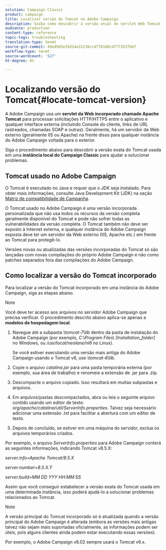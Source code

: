 ```yaml
---
solution: Campaign Classic
product: campaign
title: Localizar versão do Tomcat no Adobe Campaign
description: Saiba como descobrir a versão atual do servlet Web Tomcat incorporado usado em uma instância do Adobe Campaign.
audience: production
content-type: reference
topic-tags: troubleshooting
translation-type: tm+mt
source-git-commit: 49e49d5e35d14a31236cc4f78188cdf77353fbbf
workflow-type: tm+mt
source-wordcount: '527'
ht-degree: 0%

---
```



# Localizando versão do Tomcat{#locate-tomcat-version}

A Adobe Campaign usa um **servlet da Web incorporado chamado Apache Tomcat** para processar solicitações HTTP/HTTPS entre o aplicativo e qualquer interface externa (incluindo Console do cliente, links de URL rastreados, chamadas SOAP e outras). Geralmente, há um servidor da Web externo (geralmente IIS ou Apache) na frente disso para qualquer instância do Adobe Campaign voltada para o exterior.

Siga o procedimento abaixo para descobrir a versão exata do Tomcat usada em uma **instância local do Campaign Classic** para ajudar a solucionar problemas.

## Tomcat usado no Adobe Campaign

O Tomcat é executado no Java e requer que o JDK seja instalado. Para obter mais informações, consulte Java Development Kit (JDK) na seção [Matriz de compatibilidade de Campanha](../../rn/using/compatibility-matrix.md).

O Tomcat usado no Adobe Campaign é uma versão incorporada personalizada que não usa todos os recursos da versão completa geralmente disponível do Tomcat e pode não sofrer todas as vulnerabilidades da versão completa. O Tomcat também não deve ser exposto à Internet externa, e qualquer instância do Adobe Campaign exposta deve ter um servidor da Web externo (IIS, Apache etc.) em frente ao Tomcat para protegê-lo.

Versões novas ou atualizadas das versões incorporadas do Tomcat só são lançadas com novas compilações do próprio Adobe Campaign e não como patches separados fora das compilações do Adobe Campaign.

## Como localizar a versão do Tomcat incorporado

Para localizar a versão do Tomcat incorporado em uma instância do Adobe Campaign, siga as etapas abaixo.

>[!NOTE]
>
>Você deve ter acesso aos arquivos no servidor Adobe Campaign que precisa verificar. O procedimento descrito abaixo aplica-se apenas a **modelos de hospedagem local**.

1. Navegue até a subpasta *\tomcat-7\lib* dentro da pasta de instalação do Adobe Campaign (por exemplo, *C:\Program Files\ [Installation_folder]* no Windows, ou */usr/local/neolane/nl6* no Linux).

   Se você estiver executando uma versão mais antiga do Adobe Campaign usando o Tomcat v6, use *\tomcat-6\lib*.

1. Copie o arquivo *catalina.jar* para uma pasta temporária externa (por exemplo, sua área de trabalho) e renomeie a extensão de .jar para .zip.

1. Descompacte o arquivo copiado. Isso resultará em muitas subpastas e arquivos.

1. Em arquivos/pastas descompactados, abra ou leia o seguinte arquivo contido usando um editor de texto: *org/apache/catalina/util/ServerInfo.properties*. Talvez seja necessário adicionar uma extensão .txt para facilitar a abertura com um editor de texto.

1. Depois de concluído, se estiver em uma máquina do servidor, exclua os arquivos temporários criados.

Por exemplo, o arquivo *ServerInfo.properties* para Adobe Campaign conterá as seguintes informações, indicando Tomcat v8.5.X:

*server.info=Apache Tomcat/8.5.X*

*server.number=8.5.X.Y*

*server.build=MM DD YYY HH:MM:SS*

Assim que você conseguir estabelecer a versão exata do Tomcat usada em uma determinada instância, isso poderá ajudá-lo a solucionar problemas relacionados ao Tomcat.

>[!NOTE]
>
>A versão principal do Tomcat incorporado só é atualizada quando a versão principal do Adobe Campaign é alterada (embora as versões mais antigas talvez não sejam mais suportadas oficialmente, as informações podem ser úteis, pois alguns clientes ainda podem estar executando essas versões).
>
>Por exemplo, o Adobe Campaign v6.02 sempre usará o Tomcat v6.x.